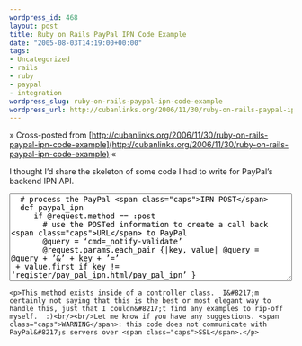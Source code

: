 ```yaml
--- 
wordpress_id: 468
layout: post
title: Ruby on Rails PayPal IPN Code Example
date: "2005-08-03T14:19:00+00:00"
tags: 
- Uncategorized
- rails
- ruby
- paypal
- integration
wordpress_slug: ruby-on-rails-paypal-ipn-code-example
wordpress_url: http://cubanlinks.org/2006/11/30/ruby-on-rails-paypal-ipn-code-example
---
```

&raquo; Cross-posted from [http://cubanlinks.org/2006/11/30/ruby-on-rails-paypal-ipn-code-example](http://cubanlinks.org/2006/11/30/ruby-on-rails-paypal-ipn-code-example) &laquo;

<p>I thought I&#8217;d share the skeleton of some code I had to write for PayPal&#8217;s backend <span class="caps">IPN API</span>.</p>


<textarea cols="60" rows="10">
  # process the PayPal <span class="caps">IPN POST</span>
  def paypal_ipn
     if @request.method == :post
       # use the POSTed information to create a call back <span class="caps">URL</span> to PayPal
       @query = &#8216;cmd=_notify-validate&#8217;
       @request.params.each_pair {|key, value| @query = @query + &#8217;&amp;&#8217; + key + &#8217;=&#8217;
 + value.first if key != &#8216;register/pay_pal_ipn.html/pay_pal_ipn&#8217; }

	<ol>
	<li><span class="caps">POST</span> this data
       http = Net::HTTP.start(PAYPAL_URL, 80)
       response = http.post(&#8217;/cgi-bin/webscr&#8217;, @query)
       http.finish</li>
	</ol>


# PayPal values
       item_name = @params[:item_name]
       item_number = @params[:item_number]
       payment_status = @params[:payment_status]
       payment_amount = @params[:mc_gross]
       payment_currency = @params[:mc_currency]
       txn_id = @params[:txn_id]
       receiver_email = @params[:receiver_email]
       payer_email = @params[:payer_email]<br/><br/>       if response
          if response.body.chomp  'VERIFIED'
             # check the payment status
             if payment_status  &#8216;Completed&#8217;
                # check to see if the txn_id already exists

           # your logic here
          end
       end
     else
        # <span class="caps">GET</span> request, wtf
        @text = &#8216;I do not speak <span class="caps">GET</span>&#8217;
     end
  rescue Net::HTTPError
     @text = &#8216;HTTP error&#8217;
  end
</textarea>

	<p>This method exists inside of a controller class.  I&#8217;m certainly not saying that this is the best or most elegant way to handle this, just that I couldn&#8217;t find any examples to rip-off myself.  :)<br/><br/>Let me know if you have any suggestions. <span class="caps">WARNING</span>: this code does not communicate with PayPal&#8217;s servers over <span class="caps">SSL</span>.</p>
